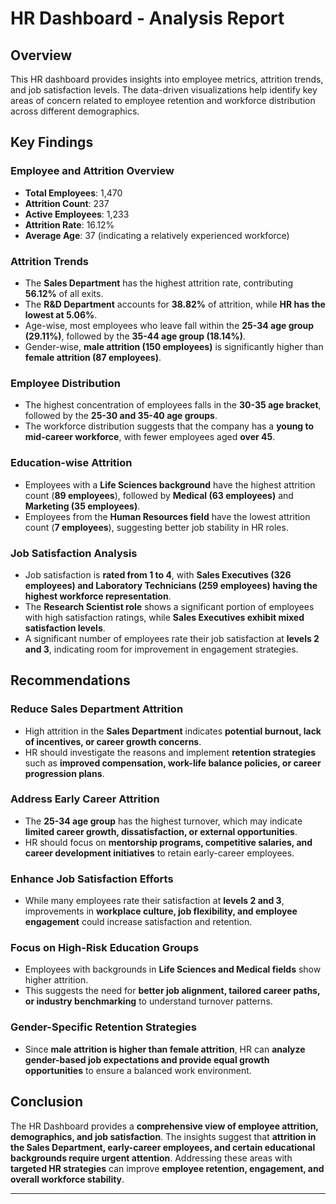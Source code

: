 # HR Dashboard - Analysis Report  

##  Overview  
This HR dashboard provides insights into employee metrics, attrition trends, and job satisfaction levels. The data-driven visualizations help identify key areas of concern related to employee retention and workforce distribution across different demographics.  

## Key Findings  

### Employee and Attrition Overview  
- **Total Employees**: 1,470  
- **Attrition Count**: 237  
- **Active Employees**: 1,233  
- **Attrition Rate**: 16.12%  
- **Average Age**: 37 (indicating a relatively experienced workforce)  

### Attrition Trends  
- The **Sales Department** has the highest attrition rate, contributing **56.12%** of all exits.  
- The **R&D Department** accounts for **38.82%** of attrition, while **HR has the lowest at 5.06%**.  
- Age-wise, most employees who leave fall within the **25-34 age group (29.11%)**, followed by the **35-44 age group (18.14%)**.  
- Gender-wise, **male attrition (150 employees)** is significantly higher than **female attrition (87 employees)**.  

###  Employee Distribution  
- The highest concentration of employees falls in the **30-35 age bracket**, followed by the **25-30 and 35-40 age groups**.  
- The workforce distribution suggests that the company has a **young to mid-career workforce**, with fewer employees aged **over 45**.  

###  Education-wise Attrition  
- Employees with a **Life Sciences background** have the highest attrition count (**89 employees**), followed by **Medical (63 employees)** and **Marketing (35 employees)**.  
- Employees from the **Human Resources field** have the lowest attrition count (**7 employees**), suggesting better job stability in HR roles.  

###  Job Satisfaction Analysis  
- Job satisfaction is **rated from 1 to 4**, with **Sales Executives (326 employees) and Laboratory Technicians (259 employees) having the highest workforce representation**.  
- The **Research Scientist role** shows a significant portion of employees with high satisfaction ratings, while **Sales Executives exhibit mixed satisfaction levels**.  
- A significant number of employees rate their job satisfaction at **levels 2 and 3**, indicating room for improvement in engagement strategies.  

## Recommendations  

### Reduce Sales Department Attrition  
- High attrition in the **Sales Department** indicates **potential burnout, lack of incentives, or career growth concerns**.  
- HR should investigate the reasons and implement **retention strategies** such as **improved compensation, work-life balance policies, or career progression plans**.  

###  Address Early Career Attrition  
- The **25-34 age group** has the highest turnover, which may indicate **limited career growth, dissatisfaction, or external opportunities**.  
- HR should focus on **mentorship programs, competitive salaries, and career development initiatives** to retain early-career employees.  

### Enhance Job Satisfaction Efforts  
- While many employees rate their satisfaction at **levels 2 and 3**, improvements in **workplace culture, job flexibility, and employee engagement** could increase satisfaction and retention.  

###  Focus on High-Risk Education Groups  
- Employees with backgrounds in **Life Sciences and Medical fields** show higher attrition.  
- This suggests the need for **better job alignment, tailored career paths, or industry benchmarking** to understand turnover patterns.  

###  Gender-Specific Retention Strategies  
- Since **male attrition is higher than female attrition**, HR can **analyze gender-based job expectations and provide equal growth opportunities** to ensure a balanced work environment.  

##  Conclusion  
The HR Dashboard provides a **comprehensive view of employee attrition, demographics, and job satisfaction**. The insights suggest that **attrition in the Sales Department, early-career employees, and certain educational backgrounds require urgent attention**. Addressing these areas with **targeted HR strategies** can improve **employee retention, engagement, and overall workforce stability**.  

---
